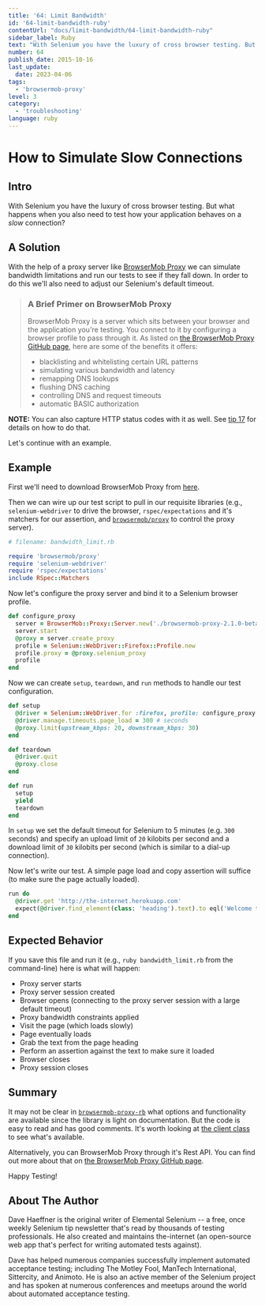 ```yaml
---
title: '64: Limit Bandwidth'
id: '64-limit-bandwidth-ruby'
contentUrl: "docs/limit-bandwidth/64-limit-bandwidth-ruby"
sidebar_label: Ruby 
text: "With Selenium you have the luxury of cross browser testing. But what happens when you also need to test how your application behaves on a _slow_ connection?"
number: 64
publish_date: 2015-10-16
last_update:
  date: 2023-04-06
tags:
  - 'browsermob-proxy'
level: 3
category:
  - 'troubleshooting'
language: ruby
---
```


# How to Simulate Slow Connections

## Intro

With Selenium you have the luxury of cross browser testing. But what happens when you also need to test how your application behaves on a _slow_ connection?

## A Solution

With the help of a proxy server like [BrowserMob Proxy](http://bmp.lightbody.net/) we can simulate bandwidth limitations and run our tests to see if they fall down. In order to do this we'll also need to adjust our Selenium's default timeout.

>### A Brief Primer on BrowserMob Proxy
>
>BrowserMob Proxy is a server which sits between your browser and the application you're testing. You connect to it by configuring a browser profile to pass through it. As listed on [the BrowserMob Proxy GitHub page](https://github.com/lightbody/browsermob-proxy#features-and-usage), here are some of the benefits it offers:
>
>+ blacklisting and whitelisting certain URL patterns
>+ simulating various bandwidth and latency
>+ remapping DNS lookups
>+ flushing DNS caching
>+ controlling DNS and request timeouts
>+ automatic BASIC authorization

__NOTE:__ You can also capture HTTP status codes with it as well. See [tip 17](/tips/17-retrieve-http-status-codes) for details on how to do that.

Let's continue with an example.

## Example

First we'll need to download BrowserMob Proxy from [here](http://bmp.lightbody.net/).

Then we can wire up our test script to pull in our requisite libraries (e.g., `selenium-webdriver` to drive the browser, `rspec/expectations` and it's matchers for our assertion, and [`browsermob/proxy`](https://github.com/jarib/browsermob-proxy-rb) to control the proxy server).

```ruby
# filename: bandwidth_limit.rb

require 'browsermob/proxy'
require 'selenium-webdriver'
require 'rspec/expectations'
include RSpec::Matchers
```

Now let's configure the proxy server and bind it to a Selenium browser profile.

```ruby
def configure_proxy
  server = BrowserMob::Proxy::Server.new('./browsermob-proxy-2.1.0-beta-3/bin/browsermob-proxy')
  server.start
  @proxy = server.create_proxy
  profile = Selenium::WebDriver::Firefox::Profile.new
  profile.proxy = @proxy.selenium_proxy
  profile
end
```

Now we can create `setup`, `teardown`, and `run` methods to handle our test configuration.

```ruby
def setup
  @driver = Selenium::WebDriver.for :firefox, profile: configure_proxy
  @driver.manage.timeouts.page_load = 300 # seconds
  @proxy.limit(upstream_kbps: 20, downstream_kbps: 30)
end

def teardown
  @driver.quit
  @proxy.close
end

def run
  setup
  yield
  teardown
end
```

In `setup` we set the default timeout for Selenium to 5 minutes (e.g. `300` seconds) and specify an upload limit of `20` kilobits per second and a download limit of `30` kilobits per second (which is similar to a dial-up connection).

Now let's write our test. A simple page load and copy assertion will suffice (to make sure the page actually loaded).

```ruby
run do
  @driver.get 'http://the-internet.herokuapp.com'
  expect(@driver.find_element(class: 'heading').text).to eql('Welcome to the Internet')
end
```

## Expected Behavior

If you save this file and run it (e.g., `ruby bandwidth_limit.rb` from the command-line) here is what will happen:

+ Proxy server starts
+ Proxy server session created
+ Browser opens (connecting to the proxy server session with a large default timeout)
+ Proxy bandwidth constraints applied
+ Visit the page (which loads slowly)
+ Page eventually loads
+ Grab the text from the page heading
+ Perform an assertion against the text to make sure it loaded
+ Browser closes
+ Proxy session closes

## Summary

It may not be clear in [`browsermob-proxy-rb`](https://github.com/jarib/browsermob-proxy-rb) what options and functionality are available since the library is light on documentation. But the code is easy to read and has good comments. It's worth looking at [the client class](https://github.com/jarib/browsermob-proxy-rb/blob/master/lib/browsermob/proxy/client.rb) to see what's available.

Alternatively, you can BrowserMob Proxy through it's Rest API. You can find out more about that on [the BrowserMob Proxy GitHub page](https://github.com/lightbody/browsermob-proxy#rest-api).

Happy Testing!

## About The Author

Dave Haeffner is the original writer of Elemental Selenium -- a free, once weekly Selenium tip newsletter that's read by thousands of testing professionals. He also created and maintains the-internet (an open-source web app that's perfect for writing automated tests against).

Dave has helped numerous companies successfully implement automated acceptance testing; including The Motley Fool, ManTech International, Sittercity, and Animoto. He is also an active member of the Selenium project and has spoken at numerous conferences and meetups around the world about automated acceptance testing.
